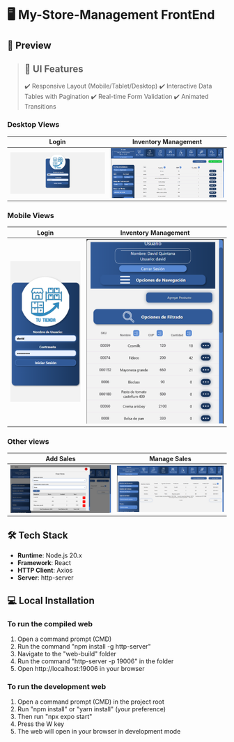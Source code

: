 # 🖥️ My-Store-Management FrontEnd

## 🌟 Preview

>## 🎨 UI Features
>✔️ Responsive Layout (Mobile/Tablet/Desktop)
>✔️ Interactive Data Tables with Pagination
>✔️ Real-time Form Validation
>✔️ Animated Transitions

### Desktop Views
| Login | Inventory Management |
|-----------|----------------------|
| ![Dashboard](./images/Screenshot%202025-06-01%20152622.png) | ![Inventory](./images/Screenshot%202025-06-01%20152652.png) |

### Mobile Views
| Login | Inventory Management |
|--------------|----------------|
| ![Login](./images/Screenshot%202025-06-01%20161409.png) | ![Product](./images/Screenshot%202025-06-01%20153323.png) |

### Other views
| Add Sales | Manage Sales |
|--------------|----------------|
| ![Add_Sales](./images/Screenshot%202025-06-01%20152913.png) | ![Manage_Sales](./images/Screenshot%202025-06-01%20153009.png) |


## 🛠️ Tech Stack
- **Runtime**: Node.js 20.x
- **Framework**: React
- **HTTP Client**: Axios
- **Server**: http-server 

## 💻 Local Installation

### To run the compiled web
1. Open a command prompt (CMD)
2. Run the command "npm install -g http-server"
3. Navigate to the "web-build" folder
4. Run the command "http-server -p 19006" in the folder
5. Open http://localhost:19006 in your browser

### To run the development web
1. Open a command prompt (CMD) in the project root
2. Run "npm install" or "yarn install" (your preference)
3. Then run "npx expo start"
4. Press the W key
5. The web will open in your browser in development mode